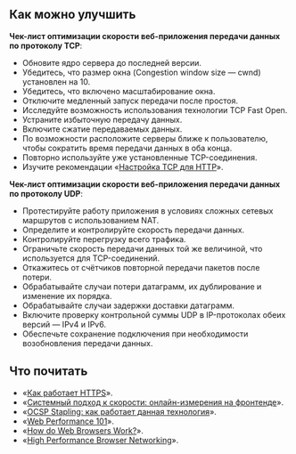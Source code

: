 ## Как можно улучшить

**Чек-лист оптимизации скорости веб-приложения передачи данных по протоколу TCP**:

- Обновите ядро сервера до последней версии.
- Убедитесь, что размер окна (Congestion window size — cwnd) установлен на 10.
- Убедитесь, что включено масштабирование окна.
- Отключите медленный запуск передачи после простоя.
- Исследуйте возможность использования технологии TCP Fast Open.
- Устраните избыточную передачу данных.
- Включите сжатие передаваемых данных.
- По возможности расположите серверы ближе к пользователю, чтобы сократить время передачи данных в оба конца.
- Повторно используйте уже установленные TCP-соединения.
- Изучите рекомендации «[Настройка TCP для HTTP](https://hpbn.co/http-tcp)».

**Чек-лист оптимизации скорости веб-приложения передачи данных по протоколу UDP**:

- Протестируйте работу приложения в условиях сложных сетевых маршрутов с использованием NAT.
- Определите и контролируйте скорость передачи данных.
- Контролируйте перегрузку всего трафика.
- Ограничьте скорость передачи данных той же величиной, что используется для TCP-соединений.
- Откажитесь от счётчиков повторной передачи пакетов после потери.
- Обрабатывайте случаи потери датаграмм, их дублирование и изменение их порядка.
- Обрабатывайте случаи задержки доставки датаграмм.
- Включите проверку контрольной суммы UDP в IP-протоколах обеих версий — IPv4 и IPv6.
- Обеспечьте сохранение подключения при необходимости возобновления передачи данных.

## Что почитать

- «[Как работает HTTPS](https://howhttps.works/ru/)».
- «[Системный подход к скорости: онлайн-измерения на фронтенде](https://habr.com/ru/company/jugru/blog/426571/)».
- «[OCSP Stapling: как работает данная технология](https://www.leaderssl.ru/articles/389-ocsp-stapling-kak-rabotaet-dannaya-tehnologiya)».
- «[Web Performance 101](https://3perf.com/talks/web-perf-101/)».
- «[How do Web Browsers Work?](https://medium.com/@bibekshah09/how-do-web-browsers-work-1245d5b06c51)».
- «[High Performance Browser Networking](https://hpbn.co)».

